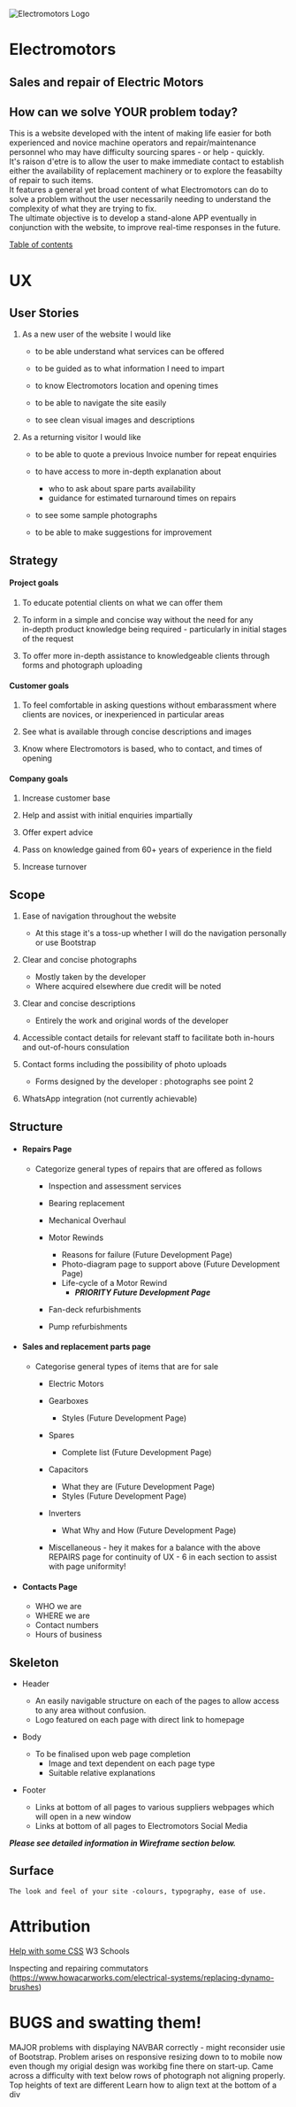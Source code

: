 ![Electromotors Logo](http://electromotors.ie/wp-content/uploads/2013/11/Elec_logo_new_4-e1429715922914.jpg)

# Electromotors  
## Sales and repair of Electric Motors
## How can we solve YOUR problem today?

 This is a website developed with the intent of making life easier for both experienced and novice machine operators and repair/maintenance personnel who may have difficulty sourcing spares - or help - quickly.   
 It's raison d'etre is to allow the user to make immediate contact to establish either the availability of replacement machinery or to explore the feasabilty of repair to such items.    
 It features a general yet broad content of what Electromotors can do to solve a problem without the user necessarily needing to understand the complexity of what they are trying to fix.  
 The ultimate objective is to develop a stand-alone APP eventually in conjunction with the website, to improve real-time responses in the future.

[Table of contents](https://github.com/zonkolooney/electromotors_ms1#electromotors)


# UX

## User Stories
1. As a new user of the website I would like
   + to be able understand what services can be offered
   
   + to be guided as to what information I need to impart
   + to know Electromotors location and opening times
   + to be able to navigate the site easily
   + to see clean visual images and descriptions 
   

2. As a returning visitor I would like
   + to be able to quote a previous Invoice number for repeat enquiries
   + to have access to more in-depth explanation about
     + who to ask about spare parts availability 
     + guidance for estimated turnaround times on repairs
    
    + to see some sample photographs
    + to be able to make suggestions for improvement

## Strategy

#### Project goals
1. To educate potential clients on what we can offer them 

2. To inform in a simple and concise way without the need for any  
in-depth product knowledge being required - particularly in initial stages of the request
3. To offer more in-depth assistance to knowledgeable clients through forms and photograph uploading


#### Customer goals
1. To feel comfortable in asking questions without embarassment where clients are novices, or inexperienced in particular areas

2. See what is available through concise descriptions and images
3. Know where Electromotors is based, who to contact, and times of opening


#### Company goals
1. Increase customer base

2. Help and assist with initial enquiries impartially
3. Offer expert advice
4. Pass on knowledge gained from 60+ years of experience in the field
5. Increase turnover  


## Scope 

1. Ease of navigation throughout the website
    + At this stage it's a toss-up whether I will do the navigation personally or use Bootstrap 

2. Clear and concise photographs
    + Mostly taken by the developer
    + Where acquired elsewhere due credit will be noted
3. Clear and concise descriptions
    + Entirely the work and original words of the developer
4. Accessible contact details for relevant staff to facilitate both in-hours and out-of-hours consulation
5. Contact forms including the possibility of photo uploads
    + Forms designed by the developer : photographs see point 2 
6. WhatsApp integration (not currently achievable)

## Structure
+ #### Repairs Page
    + Categorize general types of repairs that are offered as follows

        +  Inspection and assessment services
        
        +  Bearing replacement
        +  Mechanical Overhaul
        +  Motor Rewinds
            + Reasons for failure (Future Development Page)
            + Photo-diagram page to support above (Future Development Page)
            + Life-cycle of a Motor Rewind 
                +   _**PRIORITY Future Development Page**_

        +  Fan-deck refurbishments
        +  Pump refurbishments 

+ #### Sales and replacement parts page
    + Categorise general types of items that are for sale
        + Electric Motors
        + Gearboxes
            + Styles (Future Development Page)
        + Spares
            + Complete list  (Future Development Page)
        + Capacitors
            + What they are (Future Development Page)
            + Styles (Future Development Page)

        + Inverters
            + What Why and How (Future Development Page)
        
        + Miscellaneous - hey it makes for a balance with the above REPAIRS page for continuity of UX - 6 in each section to assist with page uniformity!


+ #### Contacts Page 
    + WHO we are
    + WHERE we are
    + Contact numbers
    + Hours of business


 
## Skeleton 
+    Header
        + An easily navigable structure on each of the pages to allow access to any area without confusion.
        + Logo featured on each page with direct link to homepage

+ Body 
    + To be finalised upon web page completion
        + Image and text dependent on each page type
        + Suitable relative explanations


+ Footer    
    + Links at bottom of all pages to various suppliers webpages which will open in a new window
    + Links at bottom of all pages to Electromotors Social Media 

**_Please see detailed information in Wireframe section below._**




## Surface 
    The look and feel of your site -colours, typography, ease of use.





 
# Attribution
[Help with some CSS](https://www.w3schools.com) W3 Schools

Inspecting and repairing commutators
 (https://www.howacarworks.com/electrical-systems/replacing-dynamo-brushes)

 








# BUGS and swatting them!

MAJOR problems with displaying NAVBAR correctly - might reconsider usie of Bootstrap. Problem arises on responsive resizing down to to mobile now even though my origial design was workibg fine there on start-up.
Came across a difficulty with text below rows of photograph not aligning properly. Top heights of text are different
Learn how to align text at the bottom of a div  
